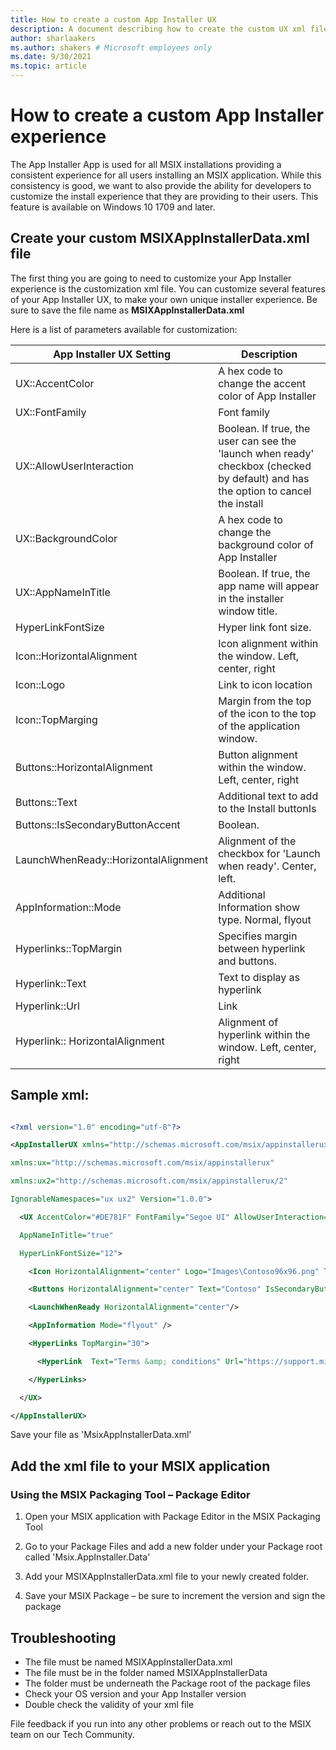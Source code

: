 ```yaml
---
title: How to create a custom App Installer UX
description: A document describing how to create the custom UX xml file and how to add it to your MSIX package to create a custom look and feel for your App Installer installs.
author: sharlaakers
ms.author: shakers # Microsoft employees only
ms.date: 9/30/2021
ms.topic: article
---
```


# How to create a custom App Installer experience

The App Installer App is used for all MSIX installations providing a consistent experience for all users installing an MSIX application. While this consistency is good, we want to also provide the ability for developers to customize the install experience that they are providing to their users. This feature is available on Windows 10 1709 and later.

## Create your custom MSIXAppInstallerData.xml file

The first thing you are going to need to customize your App Installer experience is the customization xml file. You can customize several features of your App Installer UX, to make your own unique installer experience. Be sure to save the file name as **MSIXAppInstallerData.xml**

Here is a list of parameters available for customization:

| App Installer UX Setting | Description |
| --- | --- |
| UX::AccentColor | A hex code to change the accent color of App Installer |
| UX::FontFamily | Font family |
| UX::AllowUserInteraction | Boolean. If true, the user can see the &#39;launch when ready&#39; checkbox (checked by default) and has the option to cancel the install |
| UX::BackgroundColor | A hex code to change the background color of App Installer |
| UX::AppNameInTitle | Boolean. If true, the app name will appear in the installer window title. |
| HyperLinkFontSize | Hyper link font size. |
| Icon::HorizontalAlignment | Icon alignment within the window. Left, center, right |
| Icon::Logo | Link to icon location |
| Icon::TopMarging | Margin from the top of the icon to the top of the application window. |
| Buttons::HorizontalAlignment | Button alignment within the window. Left, center, right |
| Buttons::Text | Additional text to add to the Install buttonIs |
| Buttons::IsSecondaryButtonAccent | Boolean. |
| LaunchWhenReady::HorizontalAlignment | Alignment of the checkbox for &#39;Launch when ready&#39;. Center, left. |
| AppInformation::Mode | Additional Information show type. Normal, flyout |
| Hyperlinks::TopMargin | Specifies margin between hyperlink and buttons. |
| Hyperlink::Text | Text to display as hyperlink |
| Hyperlink::Url | Link |
| Hyperlink:: HorizontalAlignment | Alignment of hyperlink within the window. Left, center, right |

## Sample xml:
```xml

<?xml version="1.0" encoding="utf-8"?> 

<AppInstallerUX xmlns="http://schemas.microsoft.com/msix/appinstallerux"  

xmlns:ux="http://schemas.microsoft.com/msix/appinstallerux" 

xmlns:ux2="http://schemas.microsoft.com/msix/appinstallerux/2" 

IgnorableNamespaces="ux ux2" Version="1.0.0"> 

  <UX AccentColor="#DE781F" FontFamily="Segoe UI" AllowUserInteraction="false" BackgroundColor="#F3F3F3"  

  AppNameInTitle="true"  

  HyperLinkFontSize="12"> 

    <Icon HorizontalAlignment="center" Logo="Images\Contoso96x96.png" TopMargin="70"/> 

    <Buttons HorizontalAlignment="center" Text="Contoso" IsSecondaryButtonAccent="false"/> 

    <LaunchWhenReady HorizontalAlignment="center"/> 

    <AppInformation Mode="flyout" /> 

    <HyperLinks TopMargin="30"> 

      <HyperLink  Text="Terms &amp; conditions" Url="https://support.microsoft.com/" HorizontalAlignment="center"/> 

    </HyperLinks> 

  </UX> 

</AppInstallerUX> 

```

Save your file as &#39;MsixAppInstallerData.xml&#39;

## Add the xml file to your MSIX application

### Using the MSIX Packaging Tool – Package Editor

1) Open your MSIX application with Package Editor in the MSIX Packaging Tool

2) Go to your Package Files and add a new folder under your Package root called &#39;Msix.AppInstaller.Data&#39;

3) Add your MSIXAppInstallerData.xml file to your newly created folder.

4) Save your MSIX Package – be sure to increment the version and sign the package

## Troubleshooting

- The file must be named MSIXAppInstallerData.xml
- The file must be in the folder named MSIXAppInstallerData
- The folder must be underneath the Package root of the package files
- Check your OS version and your App Installer version
- Double check the validity of your xml file

File feedback if you run into any other problems or reach out to the MSIX team on our Tech Community.
